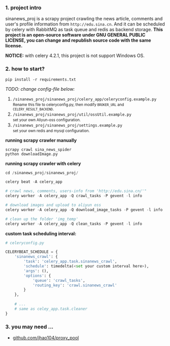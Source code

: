  ### 1. project intro
 sinanews_proj is a scrapy project crawling the news article, comments and user's profile information from `http://edu.sina.cn`. And it can be 
 scheduled by celery with RabbitMQ as task queue and redis as backend storage. **This project is an open-source software under GNU GENERAL PUBLIC LICENSE,
 you can change and republish source code with the same license.**
 
 **NOTICE:** with celery 4.2.1, this project is not support Windows OS.


 ### 2. how to start?
 
```
pip install -r requirements.txt
```

*TODO: change config-file below:*
 1. `/sinanews_proj/sinanews_proj/celery_app/celeryconfig.example.py`  
 <small>Rename this file to celeryconfig.py, then modify `BROKER_URL` and `CELERY_RESULT_BACKEND`.</small>
 2. `/sinanews_proj/sinanews_proj/util/ossUtil.example.py`  
 <small>set your own Aliyun-oss configuration.</small>
 3. `/sinanews_proj/sinanews_proj/settings.example.py`  
 <small>set your own redis and mysql configuration.</small>


**running scrapy crawler manually**
```commandline
scrapy crawl sina_news_spider
python downloadImage.py
```


**running scrapy crawler with celery**
```python
cd /sinanews_proj/sinanews_proj/

celery beat -A celery_app

# crawl news, comments, users-info from 'http://edu.sina.cn/'"
celery worker -A celery_app -Q crawl_tasks -P gevent -l info

# download images and upload to aliyun oss
celery worker -A celery_app -Q download_image_tasks -P gevent -l info

# clean up the folder 'img_temp'
celery worker -A celery_app -Q clean_tasks -P gevent -l info
```

**custom task scheduling interval:**  
```python
# celeryconfig.py

CELERYBEAT_SCHEDULE = {
    'sinanews_crawl': {
        'task': 'celery_app.task.sinanews_crawl',
        'schedule': timedelta(<set your custom interval here>),
        'args': (),
        'options': {
            'queue': 'crawl_tasks',
            'routing_key': 'crawl.sinanews_crawl'
        }
    },
    
    # ...
    # same as celey_app.task.cleaner
}
```

### 3. you may need ...
 - [github.com/jhao104/proxy_pool](https://github.com/jhao104/proxy_pool)